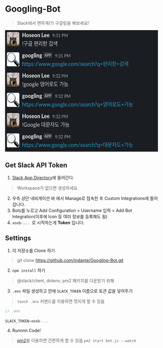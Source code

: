 # Googling-Bot
> Slack에서 편하게(?) 구글링을 해보세요!

<img src="example.png" width=800px; height=400px></img>

## Get Slack API Token

1. [Slack App Directory](https://slack.com/apps)에 들어간다.
> Workspace가 없으면 생성하세요.

2. 우측 상단 네비게이션 바 에서 Manage로 접속한 후 Custom Integrations에 들어갑니다.
3. Bots를 누르고 Add Configuration > Username 입력 > Add Bot Integration(이후에 Icon 등 여러 정보를 등록해도 됨)
4. `xoxb-... `로 시작하는게 <b>Token</b> 입니다.

## Settings

1. 이 저장소를 Clone 하기 
> git clone https://github.com/indante/Googling-Bot.git
2. `npm install` 하기
> @slack/client, dotenv, pm2 패키지를 다운받기 위해
3. `.env` 파일 생성하고 안에 `SLACK_TOKEN` 이름으로 토큰 값을 넣어주기
> `touch .env` 커맨드를 이용하면 멋지게 할 수 있음

```js
// .env

SLACK_TOKEN=xoxb-...
```

4. Runnnn Code!
> [pm2](https://pm2.keymetrics.io/docs/usage/quick-start/)를 이용하면 간편하게 할 수 있음 `pm2 start bot.js --watch`
